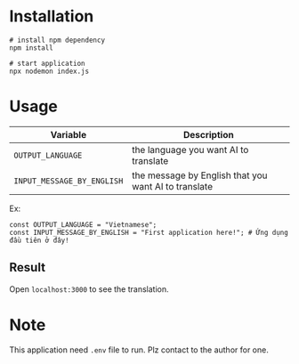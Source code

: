 # Installation

```shell
# install npm dependency
npm install
```

```shell
# start application
npx nodemon index.js
```

# Usage
| Variable                    | Description                                           |
| ---                         | ---                                                   |
| `OUTPUT_LANGUAGE`           | the language you want AI to translate                 |
| `INPUT_MESSAGE_BY_ENGLISH`  | the message by English that you want AI to translate  |

Ex:
```shell
const OUTPUT_LANGUAGE = "Vietnamese";
const INPUT_MESSAGE_BY_ENGLISH = "First application here!"; # Ứng dụng đầu tiên ở đây!
```

## Result
Open `localhost:3000` to see the translation.

# Note
This application need `.env` file to run. Plz contact to the author for one.